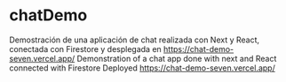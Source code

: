 # chatDemo
Demostración de una aplicación de chat realizada con Next y React, conectada con Firestore y desplegada en https://chat-demo-seven.vercel.app/
Demonstration of a chat app done with next and React connected with Firestore Deployed https://chat-demo-seven.vercel.app/
